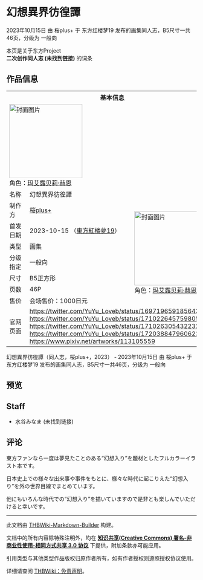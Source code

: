 # 幻想異界彷徨譚

<!-- source html: G:\repos\THBWiki-Markdown-Builder\THBWikiMarkdown\Temp\main\2\24\ns0%3A%E5%B9%BB%E6%83%B3%E7%95%B0%E7%95%8C%E5%BD%B7%E5%BE%A8%E8%AD%9A.html -->

2023年10月15日 由 桜plus+ 于 东方红楼梦19 发布的画集同人志，B5尺寸一共46页，分级为 一般向

本页是关于东方Project  
 **二次创作同人志 (未找到链接)** 的词条
## 作品信息

<table><tbody><tr><th colspan="3">基本信息</th></tr><tr><td class="cover-artwork-mobile" colspan="2"><a href="./文件-幻想異界彷徨譚封面.jpg.md" class="image" title="封面图片"><img alt="封面图片" src="https://upload.thwiki.cc/thumb/c/cd/%E5%B9%BB%E6%83%B3%E7%95%B0%E7%95%8C%E5%BD%B7%E5%BE%A8%E8%AD%9A%E5%B0%81%E9%9D%A2.jpg/193px-%E5%B9%BB%E6%83%B3%E7%95%B0%E7%95%8C%E5%BD%B7%E5%BE%A8%E8%AD%9A%E5%B0%81%E9%9D%A2.jpg" decoding="async" loading="lazy" width="193" height="196" srcset="https://upload.thwiki.cc/thumb/c/cd/%E5%B9%BB%E6%83%B3%E7%95%B0%E7%95%8C%E5%BD%B7%E5%BE%A8%E8%AD%9A%E5%B0%81%E9%9D%A2.jpg/289px-%E5%B9%BB%E6%83%B3%E7%95%B0%E7%95%8C%E5%BD%B7%E5%BE%A8%E8%AD%9A%E5%B0%81%E9%9D%A2.jpg 1.5x, https://upload.thwiki.cc/thumb/c/cd/%E5%B9%BB%E6%83%B3%E7%95%B0%E7%95%8C%E5%BD%B7%E5%BE%A8%E8%AD%9A%E5%B0%81%E9%9D%A2.jpg/386px-%E5%B9%BB%E6%83%B3%E7%95%B0%E7%95%8C%E5%BD%B7%E5%BE%A8%E8%AD%9A%E5%B0%81%E9%9D%A2.jpg 2x" data-file-width="1530" data-file-height="1554"></a><div class="cover-char">角色：<a href="./玛艾露贝莉·赫恩.md" title="玛艾露贝莉·赫恩">玛艾露贝莉·赫恩</a></div></td>
</tr><tr><td class="label">名称</td><td colspan="2"> 幻想異界彷徨譚 </td></tr><tr><td class="label">制作方</td><td><a href="./桜plus+.md" title="桜plus+">桜plus+</a></td><td class="cover-artwork" rowspan="7" style="min-width:196px;"><a href="./文件-幻想異界彷徨譚封面.jpg.md" class="image" title="封面图片"><img alt="封面图片" src="https://upload.thwiki.cc/thumb/c/cd/%E5%B9%BB%E6%83%B3%E7%95%B0%E7%95%8C%E5%BD%B7%E5%BE%A8%E8%AD%9A%E5%B0%81%E9%9D%A2.jpg/193px-%E5%B9%BB%E6%83%B3%E7%95%B0%E7%95%8C%E5%BD%B7%E5%BE%A8%E8%AD%9A%E5%B0%81%E9%9D%A2.jpg" decoding="async" loading="lazy" width="193" height="196" srcset="https://upload.thwiki.cc/thumb/c/cd/%E5%B9%BB%E6%83%B3%E7%95%B0%E7%95%8C%E5%BD%B7%E5%BE%A8%E8%AD%9A%E5%B0%81%E9%9D%A2.jpg/289px-%E5%B9%BB%E6%83%B3%E7%95%B0%E7%95%8C%E5%BD%B7%E5%BE%A8%E8%AD%9A%E5%B0%81%E9%9D%A2.jpg 1.5x, https://upload.thwiki.cc/thumb/c/cd/%E5%B9%BB%E6%83%B3%E7%95%B0%E7%95%8C%E5%BD%B7%E5%BE%A8%E8%AD%9A%E5%B0%81%E9%9D%A2.jpg/386px-%E5%B9%BB%E6%83%B3%E7%95%B0%E7%95%8C%E5%BD%B7%E5%BE%A8%E8%AD%9A%E5%B0%81%E9%9D%A2.jpg 2x" data-file-width="1530" data-file-height="1554"></a><div class="cover-char">角色：<a href="./玛艾露贝莉·赫恩.md" title="玛艾露贝莉·赫恩">玛艾露贝莉·赫恩</a></div></td>
</tr><tr><td class="label">首发日期</td><td>2023-10-15&#160;（<a href="/展会作品列表?e=%E4%B8%9C%E6%96%B9%E7%BA%A2%E6%A5%BC%E6%A2%A6%2319">東方紅楼夢19</a>）</td></tr><tr><td class="label">类型</td><td>画集</td></tr><tr><td class="label">分级指定</td><td>一般向</td></tr><tr><td class="label">尺寸</td><td>B5正方形</td></tr><tr><td class="label">页数</td><td>46P</td></tr><tr><td class="label">售价</td><td>会场售价：1000日元</td></tr>
<tr><td class="label">官网页面</td><td colspan="2"><a rel="nofollow" class="external free" href="https://twitter.com/YuYu_Loveb/status/1697196591856431137">https://twitter.com/YuYu_Loveb/status/1697196591856431137</a><br><a rel="nofollow" class="external free" href="https://twitter.com/YuYu_Loveb/status/1710226457598054827">https://twitter.com/YuYu_Loveb/status/1710226457598054827</a><br><a rel="nofollow" class="external free" href="https://twitter.com/YuYu_Loveb/status/1710263054322323900">https://twitter.com/YuYu_Loveb/status/1710263054322323900</a><br><a rel="nofollow" class="external free" href="https://twitter.com/YuYu_Loveb/status/1720388479606239299">https://twitter.com/YuYu_Loveb/status/1720388479606239299</a><br><a rel="nofollow" class="external free" href="https://www.pixiv.net/artworks/113105559">https://www.pixiv.net/artworks/113105559</a></td></tr></tbody></table>

幻想異界彷徨譚（同人志，桜plus+，2023） - 2023年10月15日 由 桜plus+ 于 东方红楼梦19 发布的画集同人志，B5尺寸一共46页，分级为 一般向
## 预览
## Staff
- 水谷みなま (未找到链接)

## 评论

  
東方ファンなら一度は夢見たことのある“幻想入り”を題材としたフルカラーイラスト本です。  

日本史上での様々な出来事や事件をもとに、様々な時代に起こりえた“幻想入り”を外の世界目線でまとめています。  

他にもいろんな時代での“幻想入り”を描いていますので是非とも楽しんでいただけると幸いです。
  


  
  

  





---

此文档由 [THBWiki-Markdown-Builder](https://github.com/Delsin-Yu/THBWiki-Markdown-Builder) 构建。

文档中的所有内容除特殊注明外，均在 [**知识共享(Creative Commons) 署名-非商业性使用-相同方式共享 3.0 协议**](https://creativecommons.org/licenses/by-sa/3.0/deed.zh-hans) 下提供，附加条款亦可能应用。

引用类型与其他类型作品版权归原作者所有，如有作者授权则遵照授权协议使用。

详细请查阅 [THBWiki：免责声明](https://thbwiki.cc/THBWiki:%E5%85%8D%E8%B4%A3%E5%A3%B0%E6%98%8E)。

